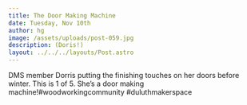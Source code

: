```yaml
---
title: The Door Making Machine
date: Tuesday, Nov 10th
author: hg
image: /assets/uploads/post-059.jpg
description: (Doris!)
layout: ../../../layouts/Post.astro
---
```


DMS member Dorris putting the finishing touches on her doors before winter. This is 1 of 5. She’s a door making machine!#woodworkingcommunity #duluthmakerspace
